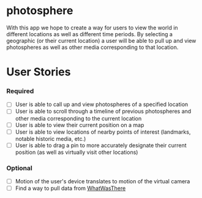 # photosphere
With this app we hope to create a way for users to view the world in different locations as well as different time periods. By selecting a geographic (or their current location) a user will be able to pull up and view photospheres as well as other media corresponding to that location. 

# User Stories

### Required
- [ ] User is able to call up and view photospheres of a specified location
- [ ] User is able to scroll through a timeline of previous photospheres and other media corresponding to the current location
- [ ] User is able to view their current position on a map
- [ ] User is able to view locations of nearby points of interest (landmarks, notable historic media, etc.)
- [ ] User is able to drag a pin to more accurately designate their current position (as well as virtually visit other locations)

### Optional
- [ ] Motion of the user's device translates to motion of the virtual camera
- [ ] Find a way to pull data from [WhatWasThere](http://www.whatwasthere.com/default.aspx)
